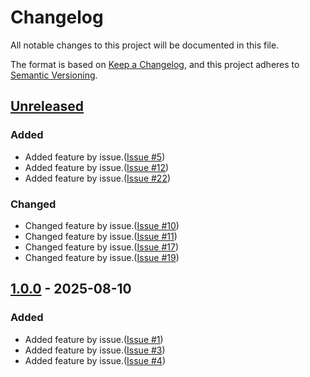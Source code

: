 # Changelog
All notable changes to this project will be documented in this file.

The format is based on [Keep a Changelog](https://keepachangelog.com/en/1.0.0/),
and this project adheres to [Semantic Versioning](https://semver.org/spec/v2.0.0.html).

## [Unreleased]

### Added

- Added feature by issue.([Issue #5](https://github.com/overdrive1708/MagonoteToolkit/issues/5))
- Added feature by issue.([Issue #12](https://github.com/overdrive1708/MagonoteToolkit/issues/12))
- Added feature by issue.([Issue #22](https://github.com/overdrive1708/MagonoteToolkit/issues/22))

### Changed

- Changed feature by issue.([Issue #10](https://github.com/overdrive1708/MagonoteToolkit/issues/11))
- Changed feature by issue.([Issue #11](https://github.com/overdrive1708/MagonoteToolkit/issues/11))
- Changed feature by issue.([Issue #17](https://github.com/overdrive1708/MagonoteToolkit/issues/17))
- Changed feature by issue.([Issue #19](https://github.com/overdrive1708/MagonoteToolkit/issues/19))

## [1.0.0] - 2025-08-10

### Added

- Added feature by issue.([Issue #1](https://github.com/overdrive1708/MagonoteToolkit/issues/1))
- Added feature by issue.([Issue #3](https://github.com/overdrive1708/MagonoteToolkit/issues/3))
- Added feature by issue.([Issue #4](https://github.com/overdrive1708/MagonoteToolkit/issues/4))

[Unreleased]: https://github.com/overdrive1708/MagonoteToolkit
[1.0.0]: https://github.com/overdrive1708/MagonoteToolkit/releases/tag/v1.0.0
